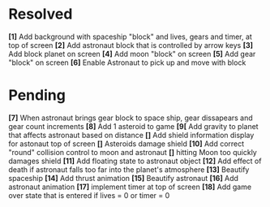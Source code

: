 # Resolved #

**[1]** Add background with spaceship "block" and lives, gears and timer, at top of screen
**[2]** Add astronaut block that is controlled by arrow keys
**[3]** Add block planet on screen 
**[4]** Add moon "block" on screen
**[5]** Add gear "block" on screen
**[6]** Enable Astronaut to pick up and move with block

# Pending #

**[7]** When astronaut brings gear block to space ship, gear dissapears and gear count increments
**[8]** Add 1 asteroid to game 
**[9[** Add gravity to planet that affects astronaut based on distance
**[]** Add shield information display for astonaut top of screen
**[]** Asteroids damage shield
**[10]** Add correct "round" collision control to moon and astronaut
**[]** hitting Moon too quickly damages shield
**[11]** Add floating state to astronaut object
**[12]** Add effect of death if astronaut falls too far into the planet's atmosphere
**[13]** Beautify spaceship
**[14]** Add thrust animation
**[15]** Beautify astronaut
**[16]** Add astronaut animation
**[17]** implement timer at top of screen 
**[18]** Add game over state that is entered if lives = 0 or timer = 0


